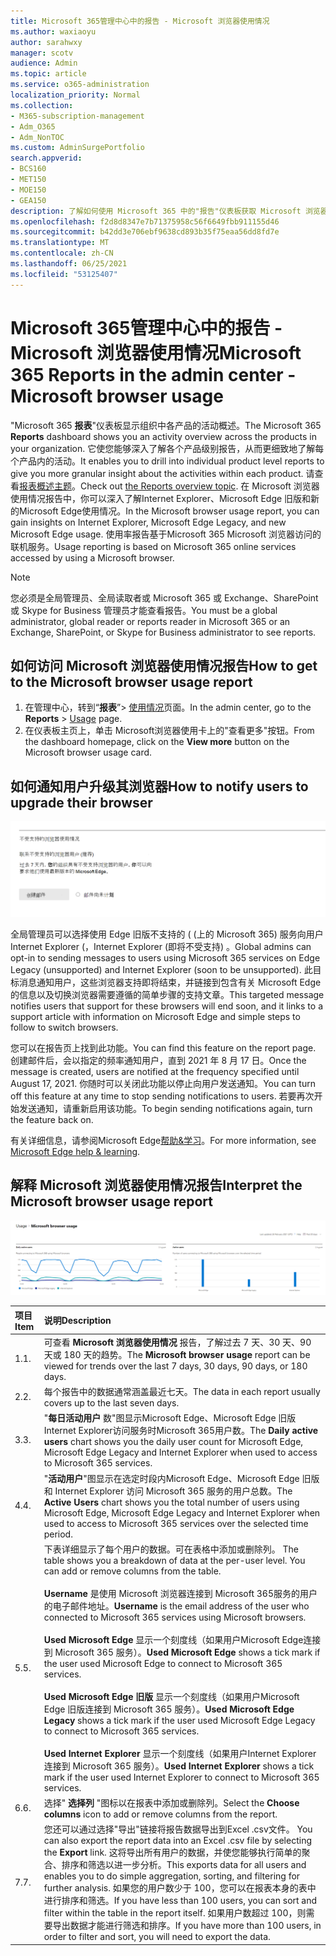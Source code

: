 ```yaml
---
title: Microsoft 365管理中心中的报告 - Microsoft 浏览器使用情况
ms.author: waxiaoyu
author: sarahwxy
manager: scotv
audience: Admin
ms.topic: article
ms.service: o365-administration
localization_priority: Normal
ms.collection:
- M365-subscription-management
- Adm_O365
- Adm_NonTOC
ms.custom: AdminSurgePortfolio
search.appverid:
- BCS160
- MET150
- MOE150
- GEA150
description: 了解如何使用 Microsoft 365 中的"报告"仪表板获取 Microsoft 浏览器Microsoft 365 管理中心。
ms.openlocfilehash: f2d8d8347e7b71375958c56f6649fbb911155d46
ms.sourcegitcommit: b42dd3e706ebf9638cd893b35f75eaa56dd8fd7e
ms.translationtype: MT
ms.contentlocale: zh-CN
ms.lasthandoff: 06/25/2021
ms.locfileid: "53125407"
---
```

# <a name="microsoft-365-reports-in-the-admin-center---microsoft-browser-usage"></a><span data-ttu-id="b981b-103">Microsoft 365管理中心中的报告 - Microsoft 浏览器使用情况</span><span class="sxs-lookup"><span data-stu-id="b981b-103">Microsoft 365 Reports in the admin center - Microsoft browser usage</span></span>

<span data-ttu-id="b981b-104">"Microsoft 365 **报表**"仪表板显示组织中各产品的活动概述。</span><span class="sxs-lookup"><span data-stu-id="b981b-104">The Microsoft 365 **Reports** dashboard shows you an activity overview across the products in your organization.</span></span> <span data-ttu-id="b981b-105">它使您能够深入了解各个产品级别报告，从而更细致地了解每个产品内的活动。</span><span class="sxs-lookup"><span data-stu-id="b981b-105">It enables you to drill into individual product level reports to give you more granular insight about the activities within each product.</span></span> <span data-ttu-id="b981b-106">请查看[报表概述主题](activity-reports.md)。</span><span class="sxs-lookup"><span data-stu-id="b981b-106">Check out [the Reports overview topic](activity-reports.md).</span></span> <span data-ttu-id="b981b-107">在 Microsoft 浏览器使用情况报告中，你可以深入了解Internet Explorer、Microsoft Edge 旧版和新的Microsoft Edge使用情况。</span><span class="sxs-lookup"><span data-stu-id="b981b-107">In the Microsoft browser usage report, you can gain insights on Internet Explorer, Microsoft Edge Legacy, and new Microsoft Edge usage.</span></span> <span data-ttu-id="b981b-108">使用率报告基于Microsoft 365 Microsoft 浏览器访问的联机服务。</span><span class="sxs-lookup"><span data-stu-id="b981b-108">Usage reporting is based on Microsoft 365 online services accessed by using a Microsoft browser.</span></span>

 > [!NOTE]
 > <span data-ttu-id="b981b-109">您必须是全局管理员、全局读取者或 Microsoft 365 或 Exchange、SharePoint 或 Skype for Business 管理员才能查看报告。</span><span class="sxs-lookup"><span data-stu-id="b981b-109">You must be a global administrator, global reader or reports reader in Microsoft 365 or an Exchange, SharePoint, or Skype for Business administrator to see reports.</span></span>

## <a name="how-to-get-to-the-microsoft-browser-usage-report"></a><span data-ttu-id="b981b-110">如何访问 Microsoft 浏览器使用情况报告</span><span class="sxs-lookup"><span data-stu-id="b981b-110">How to get to the Microsoft browser usage report</span></span>

1. <span data-ttu-id="b981b-111">在管理中心，转到“**报表**”\> <a href="https://go.microsoft.com/fwlink/p/?linkid=2074756" target="_blank">使用情况</a>页面。</span><span class="sxs-lookup"><span data-stu-id="b981b-111">In the admin center, go to the **Reports** \> <a href="https://go.microsoft.com/fwlink/p/?linkid=2074756" target="_blank">Usage</a> page.</span></span> 
2. <span data-ttu-id="b981b-112">在仪表板主页上，单击 Microsoft浏览器使用卡上的"查看更多"按钮。</span><span class="sxs-lookup"><span data-stu-id="b981b-112">From the dashboard homepage, click on the **View more** button on the Microsoft browser usage card.</span></span>

## <a name="how-to-notify-users-to-upgrade-their-browser"></a><span data-ttu-id="b981b-113">如何通知用户升级其浏览器</span><span class="sxs-lookup"><span data-stu-id="b981b-113">How to notify users to upgrade their browser</span></span>

![Microsoft 浏览器使用情况报告操作流](../../media/1ef4eb08-18b8-4dda-aa15-1aad013ecd70.png)

<span data-ttu-id="b981b-115">全局管理员可以选择使用 Edge 旧版不支持的 ( (上的 Microsoft 365) 服务向用户Internet Explorer (，Internet Explorer (即将不受支持) 。</span><span class="sxs-lookup"><span data-stu-id="b981b-115">Global admins can opt-in to sending messages to users using Microsoft 365 services on Edge Legacy (unsupported) and Internet Explorer (soon to be unsupported).</span></span> <span data-ttu-id="b981b-116">此目标消息通知用户，这些浏览器支持即将结束，并链接到包含有关 Microsoft Edge 的信息以及切换浏览器需要遵循的简单步骤的支持文章。</span><span class="sxs-lookup"><span data-stu-id="b981b-116">This targeted message notifies users that support for these browsers will end soon, and it links to a support article with information on Microsoft Edge and simple steps to follow to switch browsers.</span></span> 

<span data-ttu-id="b981b-117">您可以在报告页上找到此功能。</span><span class="sxs-lookup"><span data-stu-id="b981b-117">You can find this feature on the report page.</span></span> <span data-ttu-id="b981b-118">创建邮件后，会以指定的频率通知用户，直到 2021 年 8 月 17 日。</span><span class="sxs-lookup"><span data-stu-id="b981b-118">Once the message is created, users are notified at the frequency specified until August 17, 2021.</span></span> <span data-ttu-id="b981b-119">你随时可以关闭此功能以停止向用户发送通知。</span><span class="sxs-lookup"><span data-stu-id="b981b-119">You can turn off this feature at any time to stop sending notifications to users.</span></span> <span data-ttu-id="b981b-120">若要再次开始发送通知，请重新启用该功能。</span><span class="sxs-lookup"><span data-stu-id="b981b-120">To begin sending notifications again, turn the feature back on.</span></span>

<span data-ttu-id="b981b-121">有关详细信息，请参阅Microsoft Edge[帮助&学习](https://support.microsoft.com/microsoft-edge)。</span><span class="sxs-lookup"><span data-stu-id="b981b-121">For more information, see [Microsoft Edge help & learning](https://support.microsoft.com/microsoft-edge).</span></span>

## <a name="interpret-the-microsoft-browser-usage-report"></a><span data-ttu-id="b981b-122">解释 Microsoft 浏览器使用情况报告</span><span class="sxs-lookup"><span data-stu-id="b981b-122">Interpret the Microsoft browser usage report</span></span>

![Microsoft 浏览器使用情况报告](../../media/95557c88-24ee-417d-a828-96ba00b17aaf.png)

|<span data-ttu-id="b981b-124">项目</span><span class="sxs-lookup"><span data-stu-id="b981b-124">Item</span></span>|<span data-ttu-id="b981b-125">说明</span><span class="sxs-lookup"><span data-stu-id="b981b-125">Description</span></span>|
 |:-----|:-----|
 |<span data-ttu-id="b981b-126">1.</span><span class="sxs-lookup"><span data-stu-id="b981b-126">1.</span></span> <br/> |<span data-ttu-id="b981b-127">可查看 **Microsoft 浏览器使用情况** 报告，了解过去 7 天、30 天、90 天或 180 天的趋势。</span><span class="sxs-lookup"><span data-stu-id="b981b-127">The **Microsoft browser usage** report can be viewed for trends over the last 7 days, 30 days, 90 days, or 180 days.</span></span>  <br/> |
 |<span data-ttu-id="b981b-128">2.</span><span class="sxs-lookup"><span data-stu-id="b981b-128">2.</span></span> <br/> |<span data-ttu-id="b981b-129">每个报告中的数据通常涵盖最近七天。</span><span class="sxs-lookup"><span data-stu-id="b981b-129">The data in each report usually covers up to the last seven days.</span></span> <br/> |
 |<span data-ttu-id="b981b-130">3.</span><span class="sxs-lookup"><span data-stu-id="b981b-130">3.</span></span> <br/> |<span data-ttu-id="b981b-131">"**每日活动用户** 数"图显示Microsoft Edge、Microsoft Edge 旧版Internet Explorer访问服务时Microsoft 365用户数。</span><span class="sxs-lookup"><span data-stu-id="b981b-131">The **Daily active users** chart shows you the daily user count for Microsoft Edge, Microsoft Edge Legacy and Internet Explorer when used to access to Microsoft 365 services.</span></span> <br/> |
 |<span data-ttu-id="b981b-132">4.</span><span class="sxs-lookup"><span data-stu-id="b981b-132">4.</span></span><br/>|<span data-ttu-id="b981b-133">"**活动用户**"图显示在选定时段内Microsoft Edge、Microsoft Edge 旧版 和 Internet Explorer 访问 Microsoft 365 服务的用户总数。</span><span class="sxs-lookup"><span data-stu-id="b981b-133">The **Active Users** chart shows you the total number of users using Microsoft Edge, Microsoft Edge Legacy and Internet Explorer when used to access to Microsoft 365 services over the selected time period.</span></span><br/>|
 |<span data-ttu-id="b981b-134">5.</span><span class="sxs-lookup"><span data-stu-id="b981b-134">5.</span></span><br/>|<span data-ttu-id="b981b-p104">下表详细显示了每个用户的数据。可在表格中添加或删除列。  </span><span class="sxs-lookup"><span data-stu-id="b981b-p104">The table shows you a breakdown of data at the per-user level. You can add or remove columns from the table. </span></span><br/><br/><span data-ttu-id="b981b-137">**Username** 是使用 Microsoft 浏览器连接到 Microsoft 365服务的用户的电子邮件地址。</span><span class="sxs-lookup"><span data-stu-id="b981b-137">**Username** is the email address of the user who connected to Microsoft 365 services using Microsoft browsers.</span></span><br><br/><span data-ttu-id="b981b-138">**Used Microsoft Edge** 显示一个刻度线（如果用户Microsoft Edge连接到 Microsoft 365 服务）。</span><span class="sxs-lookup"><span data-stu-id="b981b-138">**Used Microsoft Edge** shows a tick mark if the user used Microsoft Edge to connect to Microsoft 365 services.</span></span><br/><br/><span data-ttu-id="b981b-139">**Used Microsoft Edge 旧版** 显示一个刻度线（如果用户Microsoft Edge 旧版连接到 Microsoft 365 服务）。</span><span class="sxs-lookup"><span data-stu-id="b981b-139">**Used Microsoft Edge Legacy** shows a tick mark if the user used Microsoft Edge Legacy to connect to Microsoft 365 services.</span></span><br/><br/><span data-ttu-id="b981b-140">**Used Internet Explorer** 显示一个刻度线（如果用户Internet Explorer连接到 Microsoft 365 服务）。</span><span class="sxs-lookup"><span data-stu-id="b981b-140">**Used Internet Explorer** shows a tick mark if the user used Internet Explorer to connect to Microsoft 365 services.</span></span> |
 |<span data-ttu-id="b981b-141">6.</span><span class="sxs-lookup"><span data-stu-id="b981b-141">6.</span></span><br/>|<span data-ttu-id="b981b-142">选择" **选择列** "图标以在报表中添加或删除列。</span><span class="sxs-lookup"><span data-stu-id="b981b-142">Select the **Choose columns** icon to add or remove columns from the report.</span></span>|
 |<span data-ttu-id="b981b-143">7.</span><span class="sxs-lookup"><span data-stu-id="b981b-143">7.</span></span><br/>|<span data-ttu-id="b981b-144">您还可以通过选择"导出"链接将报告数据导出到Excel .csv文件。 </span><span class="sxs-lookup"><span data-stu-id="b981b-144">You can also export the report data into an Excel .csv file by selecting the **Export** link.</span></span> <span data-ttu-id="b981b-145">这将导出所有用户的数据，并使您能够执行简单的聚合、排序和筛选以进一步分析。</span><span class="sxs-lookup"><span data-stu-id="b981b-145">This exports data for all users and enables you to do simple aggregation, sorting, and filtering for further analysis.</span></span> <span data-ttu-id="b981b-146">如果您的用户数少于 100，您可以在报表本身的表中进行排序和筛选。</span><span class="sxs-lookup"><span data-stu-id="b981b-146">If you have less than 100 users, you can sort and filter within the table in the report itself.</span></span> <span data-ttu-id="b981b-147">如果用户数超过 100，则需要导出数据才能进行筛选和排序。</span><span class="sxs-lookup"><span data-stu-id="b981b-147">If you have more than 100 users, in order to filter and sort, you will need to export the data.</span></span>|
